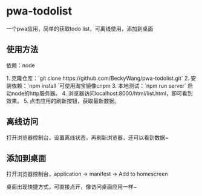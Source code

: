 # pwa-todolist
一个pwa应用，简单的获取todo list，可离线使用，添加到桌面

## 使用方法
<p>依赖：node</p>
1. 克隆仓库：`git clone https://github.com/BeckyWang/pwa-todolist.git`
2. 安装依赖：`npm install `可使用淘宝镜像cnpm
3. 本地测试：`npm run server` 启动node的http服务器。
4. 浏览器访问localhost:8000/html/list.html，即可看到效果。
5. 点击应用的刷新按钮，获取最新数据。

## 离线访问
打开浏览器控制台，设置离线状态，再刷新浏览器，还可以看到数据~

## 添加到桌面
<p>打开浏览器控制台，application -> manifest -> Add to homescreen</p>
<p>桌面出现快捷方式，可直接点开，像访问桌面应用一样~</p>
